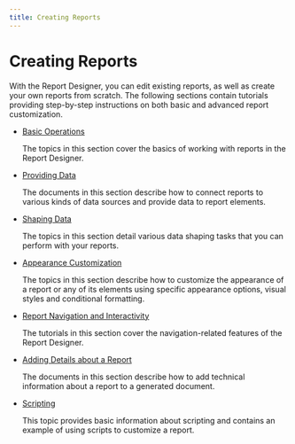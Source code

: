 ```yaml
---
title: Creating Reports
---
```

# Creating Reports
With the Report Designer, you can edit existing reports, as well as create your own reports from scratch. The following sections contain tutorials providing step-by-step instructions on both basic and advanced report customization.
* [Basic Operations](creating-reports/basic-operations.md)
	
	The topics in this section cover the basics of working with reports in the Report Designer.
* [Providing Data](creating-reports/providing-data.md)
	
	The documents in this section describe how to connect reports to various kinds of data sources and provide data to report elements.
* [Shaping Data](creating-reports/shaping-data.md)
	
	The topics in this section detail various data shaping tasks that you can perform with your reports.
* [Appearance Customization](creating-reports/appearance-customization.md)
	
	The topics in this section describe how to customize the appearance of a report or any of its elements using specific appearance options, visual styles and conditional formatting.
* [Report Navigation and Interactivity](creating-reports/report-navigation-and-interactivity.md)
	
	The tutorials in this section cover the navigation-related features of the Report Designer.
* [Adding Details about a Report](creating-reports/adding-details-about-a-report.md)
	
	The documents in this section describe how to add technical information about a report to a generated document.
* [Scripting](creating-reports/scripting.md)
	
	This topic provides basic information about scripting and contains an example of using scripts to customize a report.